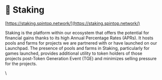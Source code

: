 # 🏦 Staking

[https://staking.spintop.network/](https://staking.spintop.network/)

Staking is the platform within our ecosystem that offers the potential for financial gains thanks to its high Annual Percentage Rates (APRs). It hosts pools and farms for projects we are partnered with or have launched on our Launchpad. The presence of pools and farms in Staking, particularly for games launched, provides additional utility to token holders of those projects post-Token Generation Event (TGE) and minimizes selling pressure for the projects.

\
